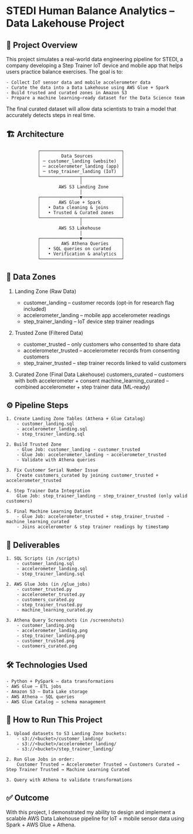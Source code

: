 # STEDI Human Balance Analytics – Data Lakehouse Project

## 📌 Project Overview

This project simulates a real-world data engineering pipeline for STEDI, a company developing a Step Trainer IoT device and mobile app that helps users practice balance exercises. The goal is to:

    - Collect IoT sensor data and mobile accelerometer data
    - Curate the data into a Data Lakehouse using AWS Glue + Spark
    - Build trusted and curated zones in Amazon S3
    - Prepare a machine learning–ready dataset for the Data Science team

The final curated dataset will allow data scientists to train a model that accurately detects steps in real time.

## 🏗️ Architecture

                ┌───────────────────────────────┐
                │        Data Sources           │
                │ ─ customer_landing (website)  │
                │ ─ accelerometer_landing (app) │
                │ ─ step_trainer_landing (IoT)  │
                └───────────────┬───────────────┘
                                │
                        AWS S3 Landing Zone
                                │
                ┌───────────────▼───────────────┐
                │       AWS Glue + Spark        │
                │   • Data cleaning & joins     │
                │   • Trusted & Curated zones   │
                └───────────────┬───────────────┘
                                │
                        AWS S3 Lakehouse
                                │
                ┌───────────────▼───────────────┐
                │        AWS Athena Queries     │
                │   • SQL queries on curated    │
                │   • Verification & analytics  │
                └───────────────────────────────┘

## 📂 Data Zones

   1. Landing Zone (Raw Data)
        - customer_landing – customer records (opt-in for research flag included)
        - accelerometer_landing – mobile app accelerometer readings
        - step_trainer_landing – IoT device step trainer readings

   2. Trusted Zone (Filtered Data)
        - customer_trusted – only customers who consented to share data
        - accelerometer_trusted – accelerometer records from consenting customers
        - step_trainer_trusted – step trainer records linked to valid customers

   3. Curated Zone (Final Data Lakehouse)
        customers_curated – customers with both accelerometer + consent
        machine_learning_curated – combined accelerometer + step trainer data (ML-ready)

## ⚙️ Pipeline Steps

    1. Create Landing Zone Tables (Athena + Glue Catalog)
        - customer_landing.sql
        - accelerometer_landing.sql
        - step_trainer_landing.sql

    2. Build Trusted Zone
        - Glue Job: customer_landing ➝ customer_trusted
        - Glue Job: accelerometer_landing ➝ accelerometer_trusted
        - Validate with Athena queries

    3. Fix Customer Serial Number Issue
        Create customers_curated by joining customer_trusted + accelerometer_trusted

    4. Step Trainer Data Integration
        Glue Job: step_trainer_landing ➝ step_trainer_trusted (only valid customers)

    5. Final Machine Learning Dataset
        - Glue Job: accelerometer_trusted + step_trainer_trusted ➝ machine_learning_curated
        - Joins accelerometer & step trainer readings by timestamp

## 📑 Deliverables

    1. SQL Scripts (in /scripts)
        - customer_landing.sql
        - accelerometer_landing.sql
        - step_trainer_landing.sql

    2. AWS Glue Jobs (in /glue_jobs)
        - customer_trusted.py
        - accelerometer_trusted.py
        - customers_curated.py
        - step_trainer_trusted.py
        - machine_learning_curated.py

    3. Athena Query Screenshots (in /screenshots)
        - customer_landing.png
        - accelerometer_landing.png
        - step_trainer_landing.png
        - customer_trusted.png
        - customers_curated.png

## 🛠️ Technologies Used

    - Python + PySpark – data transformations
    - AWS Glue – ETL jobs
    - Amazon S3 – Data Lake storage
    - AWS Athena – SQL queries
    - AWS Glue Catalog – schema management

## 🚀 How to Run This Project

    1. Upload datasets to S3 Landing Zone buckets:
        - s3://<bucket>/customer_landing/
        - s3://<bucket>/accelerometer_landing/
        - s3://<bucket>/step_trainer_landing/

    2. Run Glue Jobs in order:
        Customer Trusted → Accelerometer Trusted → Customers Curated → Step Trainer Trusted → Machine Learning Curated

    3. Query with Athena to validate transformations
    
## ✅ Outcome
With this project, I demonstrated my ability to design and implement a scalable AWS Data Lakehouse pipeline for IoT + mobile sensor data using Spark + AWS Glue + Athena.

